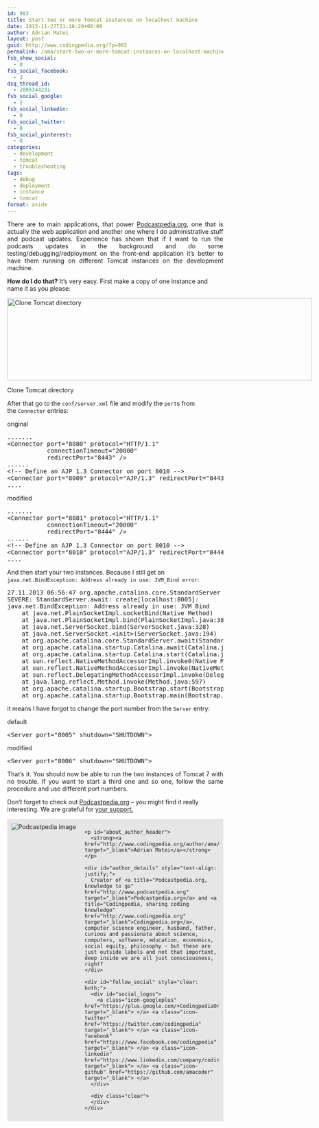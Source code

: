 ```yaml
---
id: 983
title: Start two or more Tomcat instances on localhost machine
date: 2013-11-27T21:16:29+00:00
author: Adrian Matei
layout: post
guid: http://www.codingpedia.org/?p=983
permalink: /ama/start-two-or-more-tomcat-instances-on-localhost-machine/
fsb_show_social:
  - 0
fsb_social_facebook:
  - 3
dsq_thread_id:
  - 2005344231
fsb_social_google:
  - 2
fsb_social_linkedin:
  - 0
fsb_social_twitter:
  - 0
fsb_social_pinterest:
  - 0
categories:
  - development
  - tomcat
  - troubleshooting
tags:
  - debug
  - deployment
  - instance
  - tomcat
format: aside
---
```

<p style="text-align: justify;">
  There are to main applications, that power <a title="Podcastpedia.org, knowledge to go" href="http://www.podcastpedia.org" target="_blank">Podcastpedia.org</a>, one that is actually the web application and another one where I do administrative stuff and podcast updates. Experience has shown that if I want to run the podcasts updates in the background and do some testing/debugging/redployment on the front-end application it&#8217;s better to have them running on different Tomcat instances on the development machine.<!--more-->
</p>

**How do I do that?** It&#8217;s very easy. First make a copy of one instance and name it as you please:

<div id="attachment_984" style="width: 721px" class="wp-caption alignnone">
  <a href="http://www.codingpedia.org/wp-content/uploads/2013/11/clone-tomcat-directory.png"><img class="size-full wp-image-984" src="http://www.codingpedia.org/wp-content/uploads/2013/11/clone-tomcat-directory.png" alt="Clone Tomcat directory" width="711" height="192" srcset="http://www.codingpedia.org/wp-content/uploads/2013/11/clone-tomcat-directory.png 711w, http://www.codingpedia.org/wp-content/uploads/2013/11/clone-tomcat-directory-300x81.png 300w" sizes="(max-width: 711px) 100vw, 711px" /></a>

  <p class="wp-caption-text">
    Clone Tomcat directory
  </p>
</div>

After that go to the `conf/server.xml` file and modify the `port`s from the `Connector` entries:

original

<pre class="lang:default mark:2,4,7 decode:true" title="Original port configuration">.......
&lt;Connector port="8080" protocol="HTTP/1.1"
		   connectionTimeout="20000"
		   redirectPort="8443" /&gt;
......		   
&lt;!-- Define an AJP 1.3 Connector on port 8010 --&gt;
&lt;Connector port="8009" protocol="AJP/1.3" redirectPort="8443" /&gt;
....</pre>

modified

<pre class="lang:default mark:2,4,7 decode:true" title="Modified port numbers in server.xml ">.......
&lt;Connector port="8081" protocol="HTTP/1.1"
		   connectionTimeout="20000"
		   redirectPort="8444" /&gt;
......		   
&lt;!-- Define an AJP 1.3 Connector on port 8010 --&gt;
&lt;Connector port="8010" protocol="AJP/1.3" redirectPort="8444" /&gt;
....</pre>

And then start your two instances. Because I still get an `java.net.BindException: Address already in use: JVM_Bind error`:

<pre class="lang:default decode:true" title="Address already in use Error">27.11.2013 06:56:47 org.apache.catalina.core.StandardServer await
SEVERE: StandardServer.await: create[localhost:8005]:
java.net.BindException: Address already in use: JVM_Bind
	at java.net.PlainSocketImpl.socketBind(Native Method)
	at java.net.PlainSocketImpl.bind(PlainSocketImpl.java:383)
	at java.net.ServerSocket.bind(ServerSocket.java:328)
	at java.net.ServerSocket.&lt;init&gt;(ServerSocket.java:194)
	at org.apache.catalina.core.StandardServer.await(StandardServer.java:427)
	at org.apache.catalina.startup.Catalina.await(Catalina.java:779)
	at org.apache.catalina.startup.Catalina.start(Catalina.java:725)
	at sun.reflect.NativeMethodAccessorImpl.invoke0(Native Method)
	at sun.reflect.NativeMethodAccessorImpl.invoke(NativeMethodAccessorImpl.java:39)
	at sun.reflect.DelegatingMethodAccessorImpl.invoke(DelegatingMethodAccessorImpl.java:25)
	at java.lang.reflect.Method.invoke(Method.java:597)
	at org.apache.catalina.startup.Bootstrap.start(Bootstrap.java:322)
	at org.apache.catalina.startup.Bootstrap.main(Bootstrap.java:456)</pre>

it means I have forgot to change the port number from the `Server` entry:

default

<pre class="lang:default decode:true" title="Default Server entry in server.xml">&lt;Server port="8005" shutdown="SHUTDOWN"&gt;</pre>

modified

<pre class="lang:default decode:true" title="Modified Server entry in server.xml">&lt;Server port="8006" shutdown="SHUTDOWN"&gt;</pre>

<p style="text-align: justify;">
  That&#8217;s it. You should now be able to run the two instances of Tomcat 7 with no trouble. If you want to start a third one and so one, follow the same procedure and use different port numbers.
</p>

<p class="note_normal">
  Don&#8217;t forget to check out <a title="Podcastpedia.org, knowledge to go" href="http://www.podcastpedia.org" target="_blank">Podcastpedia.org</a> &#8211; you might find it really interesting. We are grateful for <a title="Podcastpedia.org - how can I contribute" href="http://www.podcastpedia.org/how_can_i_help" target="_blank">your support. </a>
</p>

<p class="note_normal">
  <div id="about_author" style="background-color: #e6e6e6; padding: 10px;">
    <img id="author_portrait" style="float: left; margin-right: 20px;" src="http://www.codingpedia.org/wp-content/uploads/2015/11/amacoder.png" alt="Podcastpedia image" />

    <p id="about_author_header">
      <strong><a href="http://www.codingpedia.org/author/ama/" target="_blank">Adrian Matei</a></strong>
    </p>

    <div id="author_details" style="text-align: justify;">
      Creator of <a title="Podcastpedia.org, knowledge to go" href="http://www.podcastpedia.org" target="_blank">Podcastpedia.org</a> and <a title="Codingpedia, sharing coding knowledge" href="http://www.codingpedia.org" target="_blank">Codingpedia.org</a>, computer science engineer, husband, father, curious and passionate about science, computers, software, education, economics, social equity, philosophy - but these are just outside labels and not that important, deep inside we are all just consciousness, right?
    </div>

    <div id="follow_social" style="clear: both;">
      <div id="social_logos">
        <a class="icon-googleplus" href="https://plus.google.com/+CodingpediaOrg" target="_blank"> </a> <a class="icon-twitter" href="https://twitter.com/codingpedia" target="_blank"> </a> <a class="icon-facebook" href="https://www.facebook.com/codingpedia" target="_blank"> </a> <a class="icon-linkedin" href="https://www.linkedin.com/company/codingpediaorg" target="_blank"> </a> <a class="icon-github" href="https://github.com/amacoder" target="_blank"> </a>
      </div>

      <div class="clear">
      </div>
    </div>
  </div>
</p>
